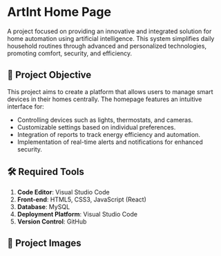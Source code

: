 # ArtInt Home Page  
A project focused on providing an innovative and integrated solution for home automation using artificial intelligence. This system simplifies daily household routines through advanced and personalized technologies, promoting comfort, security, and efficiency.  


## 🎯 **Project Objective**  
This project aims to create a platform that allows users to manage smart devices in their homes centrally. The homepage features an intuitive interface for:  
- Controlling devices such as lights, thermostats, and cameras.  
- Customizable settings based on individual preferences.  
- Integration of reports to track energy efficiency and automation.  
- Implementation of real-time alerts and notifications for enhanced security.  


## 🛠 **Required Tools**  
1. **Code Editor**: Visual Studio Code  
2. **Front-end**: HTML5, CSS3, JavaScript (React)   
4. **Database**: MySQL  
5. **Deployment Platform**: Visual Studio Code
6. **Version Control**: GitHub  


## 🚀 **Project Images**  


